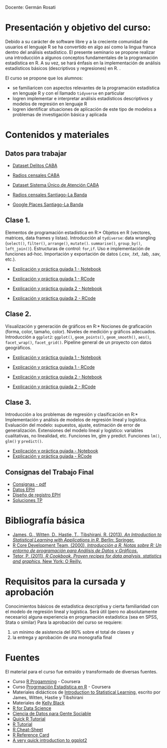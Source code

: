 Docente: Germán Rosati

# Presentación y objetivo del curso:
Debido a su carácter de software libre y a la creciente comunidad de usuarios el lenguaje R se ha convertido en algo así como la lingua franca dentro del análisis estadístico. El presente seminario se propone realizar una introducción a algunos conceptos fundamentales de la programación estadística en R. A su vez, se hará énfasis en la implementación de análisis estadísticos básicos (descriptivos y regresiones) en R. .

El curso se propone que los alumnos:

- se familiaricen con aspectos relevantes de la programación estadística en lenguaje R y con el llamado `tidyverse` en particular
- logren implementar e interpretar análisis estadísticos descriptivos y modelos de regresión en lenguaje R
- logren identificar situaciones de aplicación de este tipo de modelos a problemas de investigación básica y aplicada

# Contenidos y materiales

## __Datos para trabajar__ 
- [Dataset Delitos CABA](data/delitos.csv)
- [Radios censales CABA](data/radios_info_gral.geojson)
- [Dataset Sistema Único de Atención CABA](data/sistema-unico-de-atencion-ciudadana-2016.zip)

- [Radios censales Santiago-La Banda](data_santiago/radios_labanda.geojson)
- [Google Places Santiago-La Banda](data_santiago/gplaces_sgo_la_banda_ed.geojson)

## __Clase 1.__ 
Elementos de programación estadística en R:* Objetos en R (vectores, matrices, data frames y listas). Introducción al `tydiverse`: data wrangling (`select()`, `filter()`, `arrange()`, `mutate()`. `summarise()`, `group_by()`, `left_join()`). Estructuras de control: `for`,`if`. Uso e implementación de funciones ad-hoc. Importación y exportación de datos (.csv, .txt, .tab, .sav, etc.).
- [Explicación y práctica guiada 1 - Notebook](clase1/C1_Prog_Est_R.nb.html)
- [Explicación y práctica guiada 1 - RCode](clase1/C1_Prog_Est_R.R)

- [Explicación y práctica guiada 2 - Notebook](clase1/C1_b_Prog_Est_R.nb.html)
- [Explicación y práctica guiada 2 - RCode](clase1/C1_b_Prog_Est_R.R)


## __Clase 2.__ 
Visualización y generación de gráficos en R:* Nociones de graficación (forma, color, tamaño, color). Niveles de medición y gráficos adecuados. Introducción a `ggplot2`: `ggplot()`, `geom_points()`, `geom_smooth()`, `aes()`, `facet_wrap()`, `facet_grid()`. Pipeline general de un proyecto con datos geográficos.
- [Explicación y práctica guiada 1 - Notebook](clase2/C2_Intro_tidy.nb.html)
- [Explicación y práctica guiada 1 - RCode](clase2/C2_Intro_tidy.R)

- [Explicación y práctica guiada 2 - Notebook](clase3/C3_Intro_tidy_2.nb.html)
- [Explicación y práctica guiada 2 - RCode](clase3/C3_Intro_tidy_2.R)


## __Clase 3.__ 
Introducción a los problemas de regresión y clasificación en R:*  Implementación y análisis de modelos de regresión lineal y logística. Evaluación del modelo: supuestos, ajuste, estimación de error de generalización. Extensiones del modelo lineal y logístico: variables cualitativas, no linealidad, etc. Funciones lm, glm y predict. Funciones `lm()`, `glm()` y `predict()`.

- [Explicación y práctica guiada - Notebook](clase4/C4_Intro_glm.nb.html)
- [Explicación y práctica guiada - RCode](clase4/C4_Intro_glm.Rmd.R)


## Consignas del Trabajo Final
- [Consignas - pdf](tp/TP_final.pdf)
- [Datos EPH](tp/Individual_t414.zip)
- [Diseño de registro EPH](tp/EPH_registro.pdf)
- [Soluciones TP](tp/TP_solutions.nb.html)


# Bibliografía básica

+ [James, G., Witten, D., Hastie, T., Tibshirani, R. (2013), _An Introduction to Statistical Learning with Applications in R_, Berlin: Springer.](http://www-bcf.usc.edu/~gareth/ISL/)
+ [R Core Development Team, (2000), _Introducción a R. Notas sobre R: Un entorno de programación para Análisis de Datos y Gráficos_.]( https://cran.r-project.org/doc/contrib/R-intro-1.1.0-espanol.1.pdf)
+ [Tetor, P. (2011), _R Cookbook. Proven recipes for data analysis, statistics and graphics_, New York: O Reilly.](http://www.cookbook-r.com/)


# Requisitos para la cursada y aprobación

Conocimientos básicos de estadística descriptiva y cierta familiaridad con el modelo de regresión lineal y logística. Será útil (pero no absolutamente necesario) alguna experiencia en programación estadística (sea en SPSS, Stata o similar)
Para la aprobación del curso se requiere:

1. un mínimo de asistencia del 80% sobre el total de clases y
2. la entrega y aprobación de una monografía final

# Fuentes

El material para el curso fue extraído y transformado de diversas fuentes.

- Curso [R Progamming](https://www.coursera.org/learn/r-programming) - Coursera
- Curso [Progrmación Estadística en R](https://www.coursera.org/learn/programacion-estadistica-r) - Coursera
- Materiales didácticos de [Introduction to Statistical Learning](http://www-bcf.usc.edu/~gareth/ISL/), escrito por James, Witten, Hastie y Tibshirani
- Materiales de [Kelly Black](http://www.cyclismo.org/tutorial/R/index.html#)
- [R for Data Science](https://r4ds.had.co.nz/)
- [Ciencia de Datos para Gente Sociable](https://bitsandbricks.github.io/ciencia_de_datos_gente_sociable/)
- [Quick R Tutorial](http://www.statmethods.net/index.html)
- [R Tutorial](http://www.r-tutor.com/)
- [R Cheat-Sheet](https://www.rstudio.com/wp-content/uploads/2016/10/r-cheat-sheet-3.pdf)
- [R Reference Card](https://cran.r-project.org/doc/contrib/Short-refcard.pdf)
- [A very quick introduction to ggplot2](http://chrisladroue.com/extra/ggplot2Intro/introductionGGplot2/)
